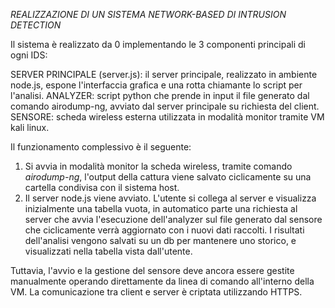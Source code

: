 *REALIZZAZIONE DI UN SISTEMA NETWORK-BASED DI INTRUSION DETECTION*

Il sistema è realizzato da 0 implementando le 3 componenti principali di ogni IDS:

SERVER PRINCIPALE (server.js): il server principale, realizzato in ambiente node.js, espone l'interfaccia grafica e una rotta chiamante lo script per l'analisi. 
ANALYZER: script python che prende in input il file generato dal comando airodump-ng, avviato dal server principale su richiesta del client.
SENSORE: scheda wireless esterna utilizzata in modalità monitor tramite VM kali linux. 

Il funzionamento complessivo è  il seguente:
1) Si avvia in modalità monitor la scheda wireless, tramite comando *airodump-ng*, l'output della cattura viene salvato ciclicamente su una cartella condivisa con il sistema host.
2) Il server node.js viene avviato. L'utente si collega al server e visualizza inizialmente una tabella vuota, in automatico parte una richiesta al server che avvia l'esecuzione dell'analyzer sul file generato dal sensore che ciclicamente verrà aggiornato con i nuovi dati raccolti. I risultati dell'analisi vengono salvati su un db per mantenere uno storico, e visualizzati nella tabella vista dall'utente.

Tuttavia, l'avvio e la gestione del sensore deve ancora essere gestite manualmente operando direttamente da linea di comando all'interno della VM. La comunicazione tra client e server è criptata utilizzando HTTPS.

